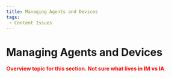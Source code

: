 ```yaml
---
title: Managing Agents and Devices
tags:
 - Content Issues
---
```

# Managing Agents and Devices

**<font color="red">
Overview topic for this section. Not sure what lives in IM vs IA.
</font>**



